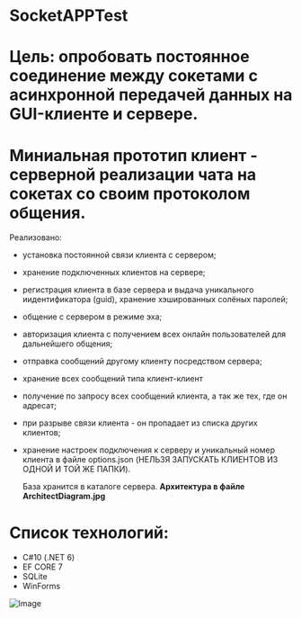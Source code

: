 # SocketAPPTest

# Цель: опробовать постоянное соединение между сокетами с асинхронной передачей данных на GUI-клиенте и сервере.

# Миниальная прототип клиент - серверной реализации чата на сокетах со своим протоколом общения.
Реализовано:
 - установка постоянной связи клиента с сервером;
 - хранение подключенных клиентов на сервере;
 - регистрация клиента в базе сервера и выдача уникального иидентификатора (guid), хранение хэшированных солёных паролей;
 - общение с сервером в режиме эха;
 - авторизация клиента с получением всех онлайн пользователей для дальнейшего общения;
 - отправка сообщений другому клиенту посредством сервера;
 - хранение всех сообщений типа клиент-клиент
 - получение по запросу всех сообщений клиента, а так же тех, где он адресат;
 - при разрыве связи клиента - он пропадает из списка других клиентов;
 - хранение настроек подключения к серверу и уникальный номер клиента в файле options.json (НЕЛЬЗЯ ЗАПУСКАТЬ КЛИЕНТОВ ИЗ ОДНОЙ И ТОЙ ЖЕ ПАПКИ).

   База хранится в каталоге сервера.
   **Архитектура в файле ArchitectDiagram.jpg**

# Список технологий:
  - C#10 (.NET 6)
  - EF CORE 7
  - SQLite
  - WinForms

![Image](https://github.com/Dovmial/ChatSocketAsync/assets/16364360/9758e312-c212-42b2-add8-bca35642a71b)
